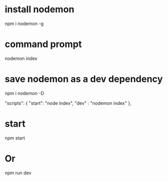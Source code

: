 # install nodemon 

npm i nodemon -g

# command prompt 

nodemon index

# save nodemon as a dev dependency 

npm i nodemon -D


  "scripts": {
    "start": "node index",
    "dev" : "nodemon index"
  },

# start 

npm start 

# Or 

npm run dev